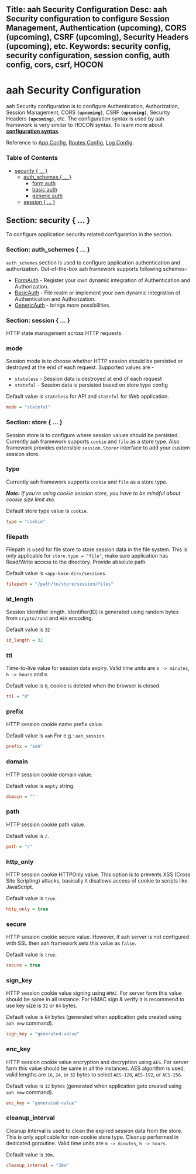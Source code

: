 Title: aah Security Configuration
Desc: aah Security configuration to configure Session Management, Authentication (upcoming),  CORS (upcoming), CSRF (upcoming), Security Headers (upcoming), etc.
Keywords: security config, security configuration, session config, auth config, cors, csrf, HOCON
---
# aah Security Configuration

aah Security configuration is to configure Authentication, Authorization, Session Management, CORS **`(upcoming)`**, CSRF **`(upcoming)`**, Security Headers **`(upcoming)`**, etc. The configuration syntax is used by aah framework is very similar to HOCON syntax. To learn more about **[configuration syntax](configuration.html)**.

Reference to [App Config](app-config.html), [Routes Config](routes-config.html), [Log Config](log-config.html).

### Table of Contents

* [security { ... }](#section-security)
  - [auth_schemes { ... }](authentication.html#auth-schemes)
      - [form auth](authentication.html#form-based-auth)
      - [basic auth](authentication.html#basic-auth)
      - [generic auth](authentication.html#generic-auth)
  - [session { ... }](#section-session)

## Section: security { ... }
To configure application security related configuration in the section.

### Section: auth_schemes { ... }
`auth_schemes` section is used to configure application authentication and authorization. Out-of-the-box aah framework supports following schemes-

  * [FormAuth](authentication.html#form-based-auth) - Register your own dynamic integration of Authentication and Authorization.
  * [BasicAuth](authentication.html#basic-auth) - File realm or implement your own dynamic integration of Authentication and Authorization.
  * [GenericAuth](authentication.html#generic-auth) - brings more possibilities.

### Section: session { ... }
HTTP state management across HTTP requests.

### mode
Session mode is to choose whether HTTP session should be persisted or destroyed at the end of each request. Supported values are -

* `stateless` - Session data is destroyed at end of each request
* `stateful` - Session data is persisted based on store type config

Default value is `stateless` for API and `stateful` for Web application.
```cfg
mode = "stateful"
```

### Section: store { ... }
Session store is to configure where session values should be persisted. Currently aah framework supports `cookie` and `file` as a store type. Also framework provides extensible `session.Storer` interface to add your custom session store.

### type
Currently aah framework supports `cookie` and `file` as a store type.

_**Note:** If you're using cookie session store, you have to be mindful about cookie size limit `4kb`._

Default store type value is `cookie`.
```cfg
type = "cookie"
```

### filepath
Filepath is used for file store to store session data in the file system. This is only applicable for `store.type = "file"`, make sure application has Read/Write access to the directory. Provide absolute path.

Default value is `<app-base-dir>/sessions`.
```cfg
filepath = "/path/to/store/session/files"
```

### id_length
Session Identifier length. Identifier(ID) is generated using random bytes from `crypto/rand` and `HEX` encoding.

Default value is `32`
```cfg
id_length = 32
```

### ttl
Time-to-live value for session data expiry. Valid time units are `m -> minutes`, `h -> hours` and `0`.

Default value is `0`, cookie is deleted when the browser is closed.
```cfg
ttl = "0"
```

### prefix
HTTP session cookie name prefix value.

Default value is `aah` For e.g.: `aah_session`.
```cfg
prefix = "aah"
```

### domain
HTTP session cookie domain value.

Default value is `empty` string.
```cfg
domain = ""
```

### path
HTTP session cookie path value.

Default value is `/`.
```cfg
path = "/"
```

### http_only
HTTP session cookie HTTPOnly value. This option is to prevents XSS (Cross Site Scripting) attacks, basically it disallows access of cookie to scripts like JavaScript.

Default value is `true`.
```cfg
http_only = true
```

### secure
HTTP session cookie secure value. However, if aah server is not configured with SSL then aah framework sets this value as `false`.

Default value is `true`.
```cfg
secure = true
```

### sign_key
HTTP session cookie value signing using `HMAC`. For server farm this value should be same in all instance. For HMAC sign & verify it is recommend to use key size is `32` or `64` bytes.

Default value is `64` bytes (generated when application gets created using `aah new` command).
```cfg
sign_key = "generated-value"
```

### enc_key
HTTP session cookie value encryption and decryption using `AES`. For server farm this value should be same in all the instances. AES algorithm is used, valid lengths are `16`, `24`, or `32` bytes to select `AES-128`, `AES-192`, or `AES-256`.

Default value is `32` bytes (generated when application gets created using `aah new` command).
```cfg
enc_key = "generated-value"
```

### cleanup_interval
Cleanup Interval is used to clean the expired session data from the store. This is only applicable for non-cookie store type. Cleanup performed in dedicated goroutine. Valid time units are `m -> minutes`, `h -> hours`.

Default value is `30m`.
```cfg
cleanup_interval = "30m"
```

